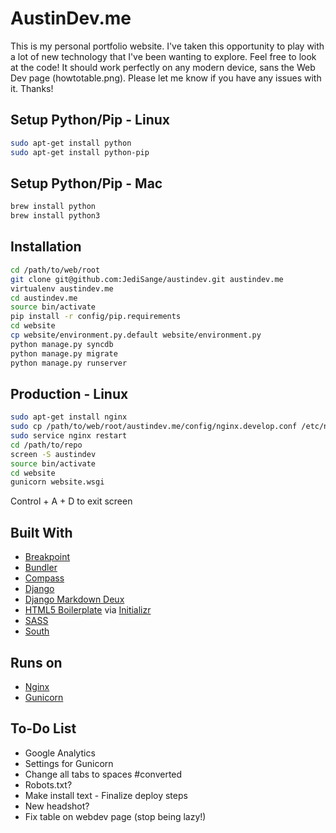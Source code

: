 # AustinDev.me
This is my personal portfolio website.  I've taken this opportunity to play with a lot of new technology that I've been wanting to explore.  Feel free to look at the code!  It should work perfectly on any modern device, sans the Web Dev page (howtotable.png).  Please let me know if you have any issues with it.  Thanks!

## Setup Python/Pip - Linux
```bash
sudo apt-get install python
sudo apt-get install python-pip
```

## Setup Python/Pip - Mac
```bash
brew install python  
brew install python3  
```

## Installation
```bash
cd /path/to/web/root  
git clone git@github.com:JediSange/austindev.git austindev.me  
virtualenv austindev.me  
cd austindev.me  
source bin/activate  
pip install -r config/pip.requirements  
cd website  
cp website/environment.py.default website/environment.py
python manage.py syncdb
python manage.py migrate
python manage.py runserver  
```

## Production - Linux
```bash
sudo apt-get install nginx  
sudo cp /path/to/web/root/austindev.me/config/nginx.develop.conf /etc/nginx/sites-enabled/austindev.me  
sudo service nginx restart  
cd /path/to/repo
screen -S austindev
source bin/activate
cd website
gunicorn website.wsgi
```

Control + A + D to exit screen

## Built With
- [Breakpoint](http://breakpoint-sass.com/)
- [Bundler](http://bundler.io/)
- [Compass](http://compass-style.org/)
- [Django](https://www.djangoproject.com/)
- [Django Markdown Deux](https://github.com/trentm/django-markdown-deux)
- [HTML5 Boilerplate](http://html5boilerplate.com/) via [Initializr](http://www.initializr.com/)
- [SASS](http://sass-lang.com/)
- [South](http://south.aeracode.org/)

## Runs on
- [Nginx](http://nginx.com/)
- [Gunicorn](http://gunicorn.org/)

## To-Do List
- Google Analytics
- Settings for Gunicorn
- Change all tabs to spaces #converted
- Robots.txt?
- Make install text - Finalize deploy steps
- New headshot?
- Fix table on webdev page (stop being lazy!)
